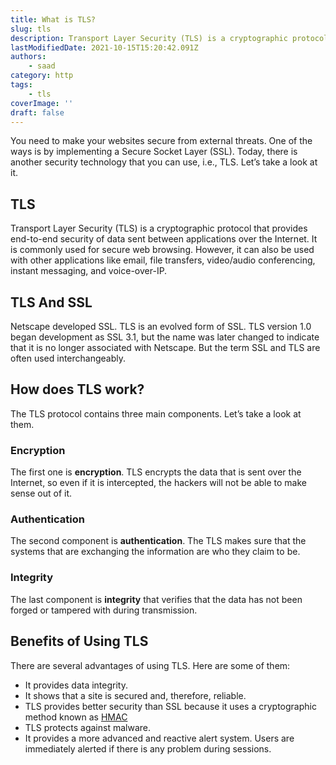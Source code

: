 ```yaml
---
title: What is TLS?
slug: tls
description: Transport Layer Security (TLS) is a cryptographic protocol that provides end-to-end security of data sent between applications over the Internet.
lastModifiedDate: 2021-10-15T15:20:42.091Z
authors:
    - saad
category: http
tags:
    - tls
coverImage: ''
draft: false
---
```


<Lead>
You need to make your websites secure from external threats. One of the ways is by implementing a Secure Socket Layer (SSL). Today, there is another security technology that you can use, i.e., TLS. Let’s take a look at it.
</Lead>

## TLS

Transport Layer Security (TLS) is a cryptographic protocol that provides end-to-end security of data sent between applications over the Internet. It is commonly used for secure web browsing. However, it can also be used with other applications like email, file transfers, video/audio conferencing, instant messaging, and voice-over-IP.

## TLS And SSL

Netscape developed SSL. TLS is an evolved form of SSL. TLS version 1.0 began development as SSL 3.1, but the name was later changed to indicate that it is no longer associated with Netscape. But the term SSL and TLS are often used interchangeably.

## How does TLS work?

The TLS protocol contains three main components. Let’s take a look at them.

### Encryption

The first one is **encryption**. TLS encrypts the data that is sent over the Internet, so even if it is intercepted, the hackers will not be able to make sense out of it.

### Authentication

The second component is **authentication**. The TLS makes sure that the systems that are exchanging the information are who they claim to be.

### Integrity

The last component is **integrity** that verifies that the data has not been forged or tampered with during transmission.

## Benefits of Using TLS

There are several advantages of using TLS. Here are some of them:

- It provides data integrity.
- It shows that a site is secured and, therefore, reliable.
- TLS provides better security than SSL because it uses a cryptographic method known as [HMAC](https://www.okta.com/identity-101/hmac/)
- TLS protects against malware.
- It provides a more advanced and reactive alert system. Users are immediately alerted if there is any problem during sessions.
